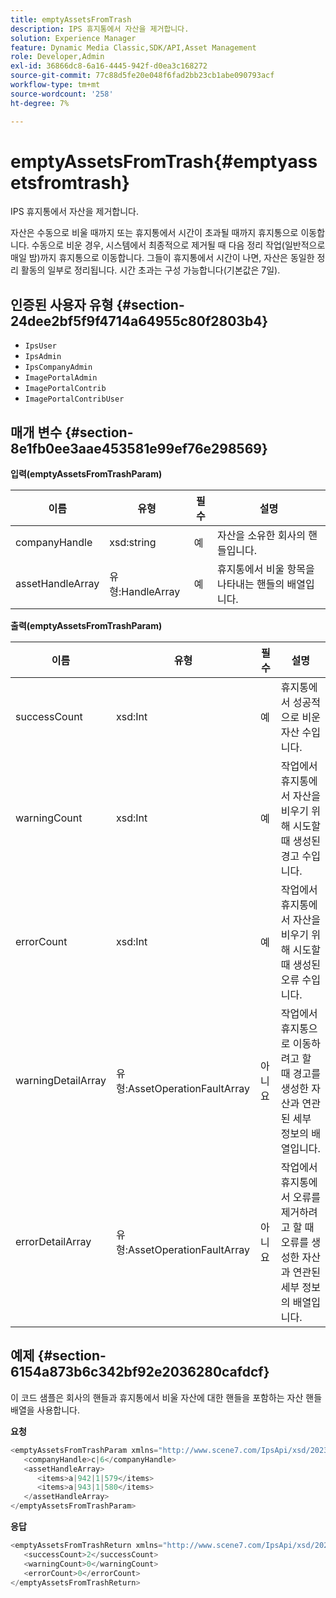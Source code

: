 ```yaml
---
title: emptyAssetsFromTrash
description: IPS 휴지통에서 자산을 제거합니다.
solution: Experience Manager
feature: Dynamic Media Classic,SDK/API,Asset Management
role: Developer,Admin
exl-id: 36866dc8-6a16-4445-942f-d0ea3c168272
source-git-commit: 77c88d5fe20e048f6fad2bb23cb1abe090793acf
workflow-type: tm+mt
source-wordcount: '258'
ht-degree: 7%

---
```


# emptyAssetsFromTrash{#emptyassetsfromtrash}

IPS 휴지통에서 자산을 제거합니다.

자산은 수동으로 비울 때까지 또는 휴지통에서 시간이 초과될 때까지 휴지통으로 이동합니다. 수동으로 비운 경우, 시스템에서 최종적으로 제거될 때 다음 정리 작업(일반적으로 매일 밤)까지 휴지통으로 이동합니다. 그들이 휴지통에서 시간이 나면, 자산은 동일한 정리 활동의 일부로 정리됩니다. 시간 초과는 구성 가능합니다(기본값은 7일).

## 인증된 사용자 유형 {#section-24dee2bf5f9f4714a64955c80f2803b4}

* `IpsUser`
* `IpsAdmin`
* `IpsCompanyAdmin`
* `ImagePortalAdmin`
* `ImagePortalContrib`
* `ImagePortalContribUser`

## 매개 변수 {#section-8e1fb0ee3aae453581e99ef76e298569}

**입력(emptyAssetsFromTrashParam)**

| 이름 | 유형 | 필수 | 설명 |
|---|---|---|---|
| companyHandle | xsd:string | 예 | 자산을 소유한 회사의 핸들입니다. |
| assetHandleArray | 유형:HandleArray | 예 | 휴지통에서 비울 항목을 나타내는 핸들의 배열입니다. |

**출력(emptyAssetsFromTrashParam)**

| 이름 | 유형 | 필수 | 설명 |
|---|---|---|---|
| successCount | xsd:Int | 예 | 휴지통에서 성공적으로 비운 자산 수입니다. |
| warningCount | xsd:Int | 예 | 작업에서 휴지통에서 자산을 비우기 위해 시도할 때 생성된 경고 수입니다. |
| errorCount | xsd:Int | 예 | 작업에서 휴지통에서 자산을 비우기 위해 시도할 때 생성된 오류 수입니다. |
| warningDetailArray | 유형:AssetOperationFaultArray | 아니요 | 작업에서 휴지통으로 이동하려고 할 때 경고를 생성한 자산과 연관된 세부 정보의 배열입니다. |
| errorDetailArray | 유형:AssetOperationFaultArray | 아니요 | 작업에서 휴지통에서 오류를 제거하려고 할 때 오류를 생성한 자산과 연관된 세부 정보의 배열입니다. |

## 예제 {#section-6154a873b6c342bf92e2036280cafdcf}

이 코드 샘플은 회사의 핸들과 휴지통에서 비울 자산에 대한 핸들을 포함하는 자산 핸들 배열을 사용합니다.

**요청**

```java
<emptyAssetsFromTrashParam xmlns="http://www.scene7.com/IpsApi/xsd/2023-01-15">
   <companyHandle>c|6</companyHandle>
   <assetHandleArray>
      <items>a|942|1|579</items>
      <items>a|943|1|580</items>
   </assetHandleArray>
</emptyAssetsFromTrashParam>
```

**응답**

```java
<emptyAssetsFromTrashReturn xmlns="http://www.scene7.com/IpsApi/xsd/2023-01-15">
   <successCount>2</successCount>
   <warningCount>0</warningCount>
   <errorCount>0</errorCount>
</emptyAssetsFromTrashReturn>
```
